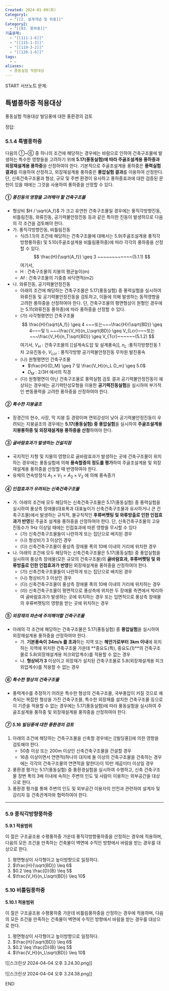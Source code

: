 ```yaml
---
Created: 2024-01-09(화)
Category1:
  - "[[2. 설계개념 및 하중]]"
Category2:
  - "[[03. 풍하중]]"
기출문제:
  - "[[111-1-6]]"
  - "[[115-1-3]]"
  - "[[119-3-2]]"
  - "[[120-1-6]]"
tags:
  - ✏️
aliases:
  - 풍동실험 적용대상
---
```

START
서브노트
문제:  
## 특별풍하중 적용대상
풍동실험 적용대상
빌딩풍에 대한 풍환경의 검토

정답: 
### 5.1.4 특별풍하중

다음의 ①~⑥ 중 하나의 조건에 해당하는 경우에는 바람으로 인하여 건축구조물에 발생하는 특수한 영향들을 고려하기 위해 **5.17(풍동실험)에 따라 주골조설계용 풍하중과 외장재설계용 풍하중**을 산정하여야 한다. 기본적으로 주골조설계용 풍하중은 **풍력실험 결과**를 이용하여 산정하고, 외장재설계용 풍하중은 **풍압실험 결과**를 이용하여 산정한다. 단, 신축건축구조물과 형상, 규모 및 주변 환경이 유사하고 풍하중효과에 대한 검증된 문헌이 있을 때에는 그것을 사용하여 풍하중을 산정할 수 있다.

##### ① 풍진동의 영향을 고려해야 할 건축구조물

- 형상비 $H / \sqrt{A_f}$ 가 크고 유연한 건축구조물일 경우에는 풍직각방향진동, 비틀림진동, 와류진동, 공기력불안정진동 등과 같은 특이한 진동이 발생하므로 다음의 각 조건을 검토해야 한다.
- 가. 풍직각방향진동, 비틀림진동
    - 식(5.1.1)의 조건에 해당하는 건축구조물에 대해서는 5.9(주골조설계용 풍직각방향풍하중) 및 5.10(주골조설계용 비틀림풍하중)에 따라 각각의 풍하중을 산정할 수 있다.
      $$ \frac{H}{\sqrt{A_f}} \geq 3 ~~~~~~~~~~~~(5.1.1) $$     여기서, 
    - H : 건축구조물의 지붕의 평균높이(m)
    - Af : 건축구조물의 기중층 바닥면적(m2)
- 나. 와류진동, 공기력불안정진동
    - 아래의 조건에 해당하는 건축구조물은 5.17(풍동실험) 중 풍력실험을 실시하여 와류진동 및 공기력불안정진동을 검토하고, 이들에 의해 발생하는 동적영향을 고려한 풍하중을 산정하여야 한다. 단, 건축구조물의 평면형상이 원형인 경우에는 5.11(와류진동 풍하중)에 따라 풍하중을 산정할 수 있다.
    - (가) 사각형평면인 건축구조물
        $$ \frac{H}{\sqrt{A_f}} \geq 4 ~~~또는~~~\frac{H}{\sqrt{BD}} \geq 4~~~및 \\ ~~~\frac{V_H}{n_L\sqrt{BD}} \geq V_{Lcr}~~~또는~~~\frac{V_H}{n_T\sqrt{BD}} \geq V_{Tcr}~~~~~~(5.1.2) $$
        여기서, $V_H$ : 건축구조물의 [[설계속도압 및 설계풍속]], $n_L$ :풍직각방향진동 1차 고유진동수, $V_{Lcr}$ : 풍직각방향 공기력불안정진동 무차원 발진풍속
    - (나) 원형평면인 건축구조물
        - $\frac{H}{D_M} \geq 7 및 \frac{V_H}{n_L  D_m} \geq 5.0$
        - $D_M$ : 2/3H 에서의 직경
    - (다) 원형평면이 아닌 건축구조물로 풍력실험 검토 결과 공기력불안정진동이 예상되는 경우에는 공기력탄성모형을 이용한 **공기력진동실험**을 실시하여 부가적인 변동풍력을 고려한 풍하중을 산정하여야 한다.
##### ② 특수한 지붕골조
- 장경간의 현수, 사장, 막 지붕 등 경량이며 면외강성이 낮아 공기력불안정진동이 우려되는 지붕골조의 경우에는 **5.17(풍동실험) 중 풍압실험**을 실시하여 **주골조설계용 지붕풍하중 및 외장재설계용 풍하중을 산정**하여야 한다.
##### ③ 골바람효과가 발생하는 건설지점
- 국지적인 지형 및 지물의 영향으로 골바람효과가 발생하는 곳에 건축구조물이 위치하는 경우에는 풍동실험에 의해 **풍속할증의 정도를 평가**하여 주골조설계용 및 외장재설계용 풍하중을 산정할 때 반영하여야 한다.
- 유체의 연속방정식 $A_1 \times V_1 = A_2 \times V_2$ 에 의해 풍속증가
##### ④ 인접효과가 우려되는 신축건축구조물
    
- 가. 아래의 조건에 모두 해당하는 신축건축구조물은 5.17(풍동실험) 중 풍력실험을 실시하여 풍상측 장애물(대표폭과 대표높이가 신축건축구조물과 유사하거나 큰 건축구조물)에서 발생하는 규칙적, 불규칙적인 **후류버펫팅 및 와류방출로 인한 인접효과가 반영**된 주골조 설계용 풍하중을 산정하여야 한다. 단, 신축건축구조물의 고유진동수가 1Hz 이상일 때에는 인접효과에 따른 영향을 무시할 수 있다
    - (가) 신축건축구조물들이 나란하게 또는 집단으로 배치된 경우
    - (나) 형상비가 3 이상인 경우
    - (다) 신축건축구조물이 풍상측 장애물 폭의 10배 이내의 거리에 위치한 경우
- 나. 아래의 조건에 모두 해당하는 신축건축구조물은 5.17(풍동실험) 중 풍압실험을 실시하여 풍상측 장애물(모든 규모의 건축구조물)의 **골바람효과, 후류버펫팅 및 와류방출로 인한 인접효과가 반영**된 외장재설계용 풍하중을 산정하여야 한다.
	- (가) 신축건축구조물들이 나란하게 또는 집단으로 배치된 경우
	- (나) 형상비가 3 이상인 경우
	- (다) 신축건축구조물이 풍상측 장애물 폭의 10배 이내의 거리에 위치하는 경우
	- (라) 신축건축구조물이 평면적으로 풍상측에 위치한 두 장애물 측면에서 박리하여 골바람효과가 발생하는 곳에 위치하는 경우 또는 입면적으로 풍상측 장애물의 후류버펫팅의 영향을 받는 곳에 위치하는 경우
##### ⑤ 외장재의 파손에 주의해야할 건축구조물
- 아래의 각 조건에 해당하는 건축구조물은 5.17(풍동실험) 중 **풍압실험**을 실시하여 외장재설계용 풍하중을 산정하여야 한다.
    - 가. **기본풍속이 34m/s 를 초과**하는 지역 또는 **해안가로부터 3km 이내**에 위치하는 지역에 위치한 건축구조물 가운데 **중요도(특), 중요도(1)**의 건축구조물로 5.8(외장재설계용 피크외압계수)를 적용할 수 없는 경우
    - 나. **형상비가 3** 이상이고 외장재가 설치된 건축구조물로 5.8(외장재설계용 피크외압계수)를 적용할 수 없는 경우
##### ⑥ 특수한 형상의 건축구조물
- 풍력계수를 추정하기 어려운 특수한 형상의 건축구조물, 국부풍압이 커질 것으로 예측되는 복잡한 형상을 가진 건축구조믈, 특수한 외장재를 설치한 건축구조물 등으로 이 기준을 적용할 수 없는 경우에는 5.17(풍동실험)에 따라 풍동실험을 실시하여 주골조설계용 풍하중 및 외장재설계용 풍하중을 산정하여야 한다.
##### ⑦  5.16 빌딩풍에 대한 풍환경의 검토
1. 아래의 조건에 해당하는 건축구조물을 신축할 경우에는 [[빌딩풍]]에 의한 영향을 검토해야 한다.
	- 50층 이상 또는 200m 이상인 신축건축구조물을 건설할 경우
	- 16층 이상이면서 연면적(하나의 대지에 둘 이상의 건축구조물을 건축하는 경우에는 각각의 건축구조물의 연면적을 말한다)이 10만 제곱미터 이상일 경우
2. 풍환경 평가는 5.17(풍동실험) 중 풍환경실험을 실시하여 수행하고, 신축 건축구조물 장변 폭의 3배 이내에 속하는 주변의 인도 및 사람이 이용하는 외부공간을 대상으로 한다.
3. 풍환경 평가를 통해 주변의 인도 및 외부공간 이용자의 안전과 관련하여 설계자 및 감리자 등 건축관계자와 협력하여야 한다.

---
### 5.9 풍직각방향풍하중

**5.9.1 적용범위**

이 절은 구조골조용 수평풍하중 가운데 풍직각방향풍하중을 산정하는 경우에 적용하며, 다음의 모든 조건을 만족하는 건축물이 벽면에 수직인 방향에서 바람을 받는 경우를 대상으로 한다.

1. 평면형상이 사각형이고 높이방향으로 일정하다.
2. $\frac{H}{\sqrt{BD}} \leq 6$
3. $0.2 \leq \frac{D}{B} \leq 5$
4. $\frac{V_H}{n_L\sqrt{BD}} \leq 10$

### 5.10 비틀림풍하중

**5.10.1 적용범위**

이 절은 구조골조용 수평풍하중 가운데 비틀림풍하중을 산정하는 경우에 적용하며, 다음의 모든 조건을 만족하는 건축물이 벽면에 수직인 방향에서 바람을 받는 경우를 대상으로 한다.

1. 평면형상이 사각형이고 높이방향으로 일정하다.
2. $\frac{H}{\sqrt{BD}} \leq 6$
3. $0.2 \leq \frac{D}{B} \leq 5$
4. $\frac{V_H}{n_L\sqrt{BD}} \leq 10$

![[스크린샷 2024-04-04 오후 3.24.30.png]]

![[스크린샷 2024-04-04 오후 3.24.38.png]]

<!--ID: 1688986161455-->
END